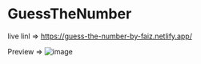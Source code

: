 # GuessTheNumber

live linl => https://guess-the-number-by-faiz.netlify.app/

Preview => 
![image](https://user-images.githubusercontent.com/77228339/124400296-f995ff80-dd3e-11eb-8926-fa8f426d051c.png)
